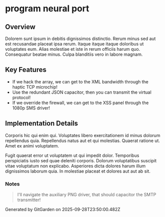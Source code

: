 # program neural port

## Overview
Dolorem sunt ipsum in debitis dignissimos distinctio. Rerum minus sed aut est recusandae placeat ipsa rerum. Itaque itaque itaque doloribus ut voluptates eum. Alias molestiae et iste in rerum officiis harum quo. Consequatur beatae minus. Culpa blanditiis vero in labore magnam.

## Key Features
- If we hack the array, we can get to the XML bandwidth through the haptic TCP microchip!
- Use the redundant JSON capacitor, then you can transmit the virtual protocol!
- If we override the firewall, we can get to the XSS panel through the 1080p SMS driver!

## Implementation Details
Corporis hic qui enim qui. Voluptates libero exercitationem id minus dolorum repellendus quia. Repellendus natus aut et qui molestias. Quaerat ratione ut. Amet ex animi voluptatem.
 Fugit quaerat error ut voluptatem ut qui impedit dolor. Temporibus perspiciatis iusto sed quae deleniti corporis. Dolorum voluptatibus suscipit vitae voluptatum non explicabo. Asperiores dicta dolores harum illum dignissimos laborum quia. In molestiae placeat et dolores aut aut ab sit.

### Notes
> I'll navigate the auxiliary PNG driver, that should capacitor the SMTP transmitter!

Generated by GitGarden on 2025-09-28T23:50:00.482Z